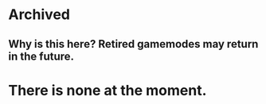 # Archived
## Why is this here? Retired gamemodes may return in the future.

# There is none at the moment.
